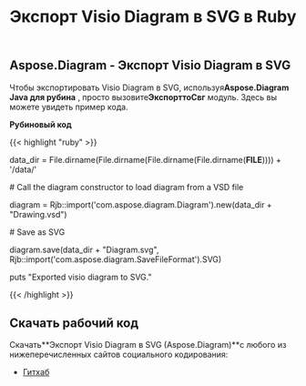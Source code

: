 ﻿---
title: Экспорт Visio Diagram в SVG в Ruby
type: docs
weight: 50
url: /ru/java/export-visio-diagram-to-svg-in-ruby/
---
## **Aspose.Diagram - Экспорт Visio Diagram в SVG**
 Чтобы экспортировать Visio Diagram в SVG, используя**Aspose.Diagram Java для рубина** , просто вызовите**ЭкспорттоСвг** модуль. Здесь вы можете увидеть пример кода.

**Рубиновый код**

{{< highlight "ruby" >}}

 data_dir = File.dirname(File.dirname(File.dirname(File.dirname(__FILE__)))) + '/data/'

\# Call the diagram constructor to load diagram from a VSD file

diagram = Rjb::import('com.aspose.diagram.Diagram').new(data_dir + "Drawing.vsd")

\# Save as SVG

diagram.save(data_dir + "Diagram.svg", Rjb::import('com.aspose.diagram.SaveFileFormat').SVG)

puts "Exported visio diagram to SVG."

{{< /highlight >}}
## **Скачать рабочий код**
 Скачать**Экспорт Visio Diagram в SVG (Aspose.Diagram)**с любого из нижеперечисленных сайтов социального кодирования:

- [Гитхаб](https://github.com/asposediagram/Aspose.Diagram-for-Java/blob/master/Plugins/Aspose_Diagram_Java_for_Ruby/lib/asposediagramjava/Export/exporttosvg.rb)
